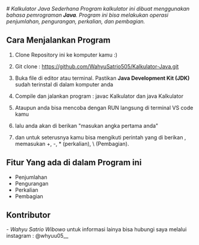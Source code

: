 *# Kalkulator Java Sederhana
Program kalkulator ini dibuat menggunakan bahasa pemrograman **Java**. Program ini bisa melakukan operasi penjumlahan, pengurangan, perkalian, dan pembagian.*

## Cara Menjalankan Program 

1. Clone Repository ini ke komputer kamu :)
   
3. Git clone : https://github.com/WahyuSatrio505/Kalkulator-Java.git

4. Buka file di editor atau terminal. Pastikan **Java Development Kit (JDK)** sudah terinstal di dalam komputer anda

5. Compile dan jalankan program : javac Kalkulator dan java Kalkulator

6. Ataupun anda bisa mencoba dengan RUN langsung di terminal VS code kamu

7. lalu anda akan di berikan "masukan angka pertama anda"

8. dan untuk seterusnya kamu bisa mengikuti perintah yang di berikan , memasukan  +, -, * (perkalian), \ (Pembagian).

## Fitur Yang ada di dalam Program ini
- Penjumlahan
- Pengurangan
- Perkalian
- Pembagian

## Kontributor
*- Wahyu Satrio Wibowo*
untuk informasi lainya bisa hubungi saya melalui instagram : @whyuu05__
